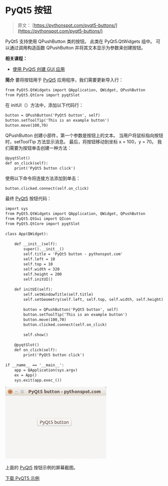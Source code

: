 # PyQt5 按钮

> 原文： [https://pythonspot.com/pyqt5-buttons/](https://pythonspot.com/pyqt5-buttons/)

PyQt5 支持使用 QPushButton 类的按钮。 此类在 PyQt5.QtWidgets 组中。 可以通过调用构造函数 QPushButton 并将其文本显示为参数来创建按钮。

**相关课程：**

*   [使用 PyQt5 创建 GUI 应用](https://gum.co/pysqtsamples)

**简介** 要将按钮用于 [PyQt5](https://pythonspot.com/pyqt5/) 应用程序，我们需要更新导入行：

```
from PyQt5.QtWidgets import QApplication, QWidget, QPushButton
from PyQt5.QtCore import pyqtSlot

```

在 initUI（）方法中，添加以下代码行：

```
button = QPushButton('PyQt5 button', self)
button.setToolTip('This is an example button')
button.move(100,70)

```

QPushButton 创建小部件，第一个参数是按钮上的文本。 当用户将鼠标指向按钮时，setToolTip 方法显示消息。 最后，将按钮移动到坐标 x = 100，y = 70。 我们需要为按钮单击创建一种方法：

```
@pyqtSlot()
def on_click(self):
    print('PyQt5 button click')

```

使用以下命令将连接方法添加到单击：

```
button.clicked.connect(self.on_click)

```

最终 [PyQt5](https://pythonspot.com/pyqt5/) 按钮代码：

```
import sys
from PyQt5.QtWidgets import QApplication, QWidget, QPushButton
from PyQt5.QtGui import QIcon
from PyQt5.QtCore import pyqtSlot

class App(QWidget):

    def __init__(self):
        super().__init__()
        self.title = 'PyQt5 button - pythonspot.com'
        self.left = 10
        self.top = 10
        self.width = 320
        self.height = 200
        self.initUI()

    def initUI(self):
        self.setWindowTitle(self.title)
        self.setGeometry(self.left, self.top, self.width, self.height)

        button = QPushButton('PyQt5 button', self)
        button.setToolTip('This is an example button')
        button.move(100,70)
        button.clicked.connect(self.on_click)

        self.show()

    @pyqtSlot()
    def on_click(self):
        print('PyQt5 button click')

if __name__ == '__main__':
    app = QApplication(sys.argv)
    ex = App()
    sys.exit(app.exec_())

```

![pyqt5-button](img/21216682f087b65cf13cc14fe0839117.jpg)

上面的 [PyQt5](https://pythonspot.com/pyqt5/) 按钮示例的屏幕截图。

[下载 PyQT5 示例](https://pythonspot.com/download-pyqt5-examples/)